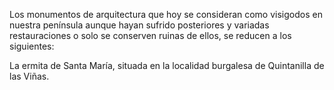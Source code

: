 Los monumentos de arquitectura que hoy se consideran como visigodos en nuestra península aunque hayan sufrido posteriores y variadas restauraciones o solo se conserven ruinas de ellos, se reducen a los siguientes:

La ermita de Santa María, situada en la localidad burgalesa de Quintanilla de las Viñas.
